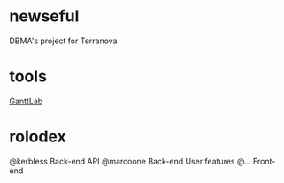 # newseful
DBMA's project for Terranova

# tools
[GanttLab](https://app.ganttlab.com/)

# rolodex
@kerbless Back-end API
@marcoone Back-end User features
@... Front-end
